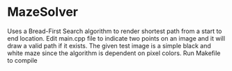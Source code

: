 # MazeSolver

Uses a Bread-First Search algorithm to render shortest path from a start to end location. Edit main.cpp file to indicate two points on an image and it will draw a valid path if it exists.
The given test image is a simple black and white maze since the algorithm is dependent on pixel colors. 
Run Makefile to compile
